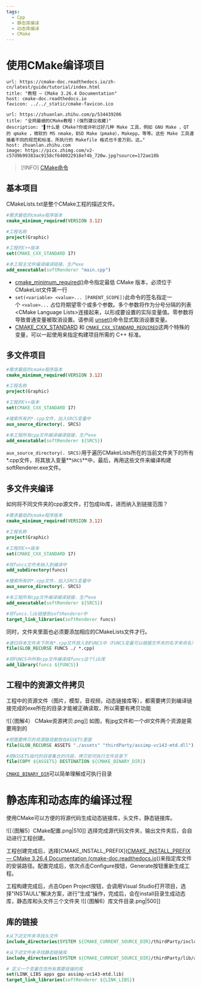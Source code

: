 ```yaml
---
tags:
  - Cpp
  - 静态库编译
  - 动态库编译
  - CMake
---
```


# 使用CMake编译项目

```cardlink
url: https://cmake-doc.readthedocs.io/zh-cn/latest/guide/tutorial/index.html
title: "教程 — CMake 3.26.4 Documentation"
host: cmake-doc.readthedocs.io
favicon: ../../_static/cmake-favicon.ico
```

```cardlink
url: https://zhuanlan.zhihu.com/p/534439206
title: "全网最细的CMake教程！(强烈建议收藏)"
description: "▌什么是 CMake?你或许听过好几种 Make 工具，例如 GNU Make ，QT 的 qmake ，微软的 MS nmake，BSD Make（pmake），Makepp，等等。这些 Make 工具遵循着不同的规范和标准，所执行的 Makefile 格式也千差万别。这…"
host: zhuanlan.zhihu.com
image: https://picx.zhimg.com/v2-c57d9b99383ac9158cf640022918ef4b_720w.jpg?source=172ae18b
```

>[!INFO]
>[CMake命令](https://cmake.org/cmake/help/latest/manual/cmake-commands.7.html)

## 基本项目

CMakeLists.txt是整个CMake工程的描述文件。

``` CMake
#需求最低的cmake程序版本
cmake_minimum_required(VERSION 3.12)

#工程名称
project(Graphic)

#工程的C++版本
set(CMAKE_CXX_STANDARD 17)

#本工程主文件编译编译链接，生产exe
add_executable(softRenderer "main.cpp")
```

- [cmake_minimum_required()](https://cmake-doc.readthedocs.io/zh-cn/latest/command/cmake_minimum_required.html#command:cmake_minimum_required "cmake_minimum_required")命令指定最低 CMake 版本，必须位于CMakeList文件第一行
- `set(<variable> <value>... [PARENT_SCOPE])`此命令的签名指定一个 `<value>...` 占位符期望零个或多个参数。多个参数将作为分号分隔的列表 \<CMake Language Lists\>连接起来，以形成要设置的实际变量值。零参数将导致普通变量被取消设置。请参阅 [unset()](https://cmake-doc.readthedocs.io/zh-cn/latest/command/unset.html#command:unset "unset")命令显式取消设置变量。
- [CMAKE_CXX_STANDARD](https://cmake-doc.readthedocs.io/zh-cn/latest/variable/CMAKE_CXX_STANDARD.html#variable:CMAKE_CXX_STANDARD "CMAKE_CXX_STANDARD") 和 [`CMAKE_CXX_STANDARD_REQUIRED`](https://cmake-doc.readthedocs.io/zh-cn/latest/variable/CMAKE_CXX_STANDARD_REQUIRED.html#variable:CMAKE_CXX_STANDARD_REQUIRED "CMAKE_CXX_STANDARD_REQUIRED")这两个特殊的变量，可以一起使用来指定构建项目所需的 C++ 标准。

## 多文件项目

```CMake
#需求最低的cmake程序版本
cmake_minimum_required(VERSION 3.12)

#工程名称
project(Graphic)

#工程的C++版本
set(CMAKE_CXX_STANDARD 17)

#搜索所有的*.cpp文件，加入SRCS变量中
aux_source_directory(. SRCS)

#本工程所有cpp文件编译编译链接，生产exe
add_executable(softRenderer ${SRCS})
```

`aux_source_directory(. SRCS)`用于遍历CMakeLists所在的当前文件夹下的所有*.cpp文件，将其放入变量**`SRCS`**中，最后，再用这些文件来编译构建softRenderer.exe文件。

## 多文件夹编译

如何将不同文件夹的cpp源文件，打包成lib库，进而纳入到链接范围？
``` CMake
#需求最低的cmake程序版本
cmake_minimum_required(VERSION 3.12)

#工程名称
project(Graphic)

#工程的C++版本
set(CMAKE_CXX_STANDARD 17)

#将funcs文件夹纳入到编译中
add_subdirectory(funcs)

#搜索所有的*.cpp文件，加入SRCS变量中
aux_source_directory(. SRCS)

#本工程所有cpp文件编译编译链接，生产exe
add_executable(softRenderer ${SRCS})

#将funcs.lib链接到softRenderer中
target_link_libraries(softRenderer funcs)
```
同时，文件夹里面也必须要添加相应的CMakeLists文件才行。
``` CMake
#递归将本文件夹下所有*.cpp文件放入到FUNCS中（FUNCS变量可以根据文件夹的名字来命名）
file(GLOB_RECURSE FUNCS ./ *.cpp)

#将FUNCS中所有cpp文件编译成funcs这个lib库
add_library(funcs ${FUNCS})
```

## 工程中的资源文件拷贝
工程中的资源文件（图片，模型，音视频，动态链接库等），都需要拷贝到编译链接完成的exe所在的目录才能被正确读取，所以需要有拷贝功能

![[（图解4） CMake资源拷贝.png]]
如图，有jpg文件和一个dll文件两个资源是需要用到的

``` CMake
#把需要拷贝的资源路径都放在ASSETS里面
file(GLOB_RECURSE ASSETS "./assets" "thirdParty/assimp-vc143-mtd.dll")

#把ASSETS指代的目录集合的内容，拷贝到可执行文件目录下
file(COPY ${ASSETS} DESTINATION ${CMAKE_BINARY_DIR})
```
[`CMAKE_BINARY_DIR`](https://zhuanlan.zhihu.com/p/587553254)可以简单理解成可执行目录

# 静态库和动态库的编译过程

使用CMake可以方便的将源代码生成动态链接库，头文件，静态链接库。

![[（图解5）CMake配置.png|510]]
选择完成源代码文件夹，输出文件夹后，会自动进行工程创建。

工程创建完成后，选择[CMAKE_INSTALL_PREFIX]([CMAKE_INSTALL_PREFIX — CMake 3.26.4 Documentation (cmake-doc.readthedocs.io)](https://cmake-doc.readthedocs.io/zh-cn/latest/variable/CMAKE_INSTALL_PREFIX.html))来指定库文件的安装路径。配置完成后，依次点击Configure按钮，Generate按钮重新生成工程。

工程构建完成后，点击Open Project按钮，会调用Visual Studio打开项目，选择"INSTAULL"解决方案，进行”生成“操作，完成后，会在install目录生成动态库，静态库和头文件三个文件夹
![[（图解6）库文件目录.png|500]]

## 库的链接

```CMake
#从下述文件夹寻找头文件
include_directories(SYSTEM ${CMAKE_CURRENT_SOURCE_DIR}/thirdParty/include)

#从下述文件夹寻找静态链接库
include_directories(SYSTEM ${CMAKE_CURRENT_SOURCE_DIR}/thirdParty/lib/assimp)

# 定义一个变量包含所有需要链接的库
set(LINK_LIBS apps gpu assimp-vc143-mtd.lib)
target_link_libraries(softRenderer ${LINK_LIBS})
```